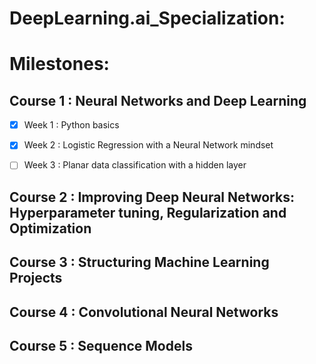 # DeepLearning.ai_Specialization:

# Milestones:
## Course 1 : Neural Networks and Deep Learning

 - [x] Week 1 : Python basics
 - [x] Week 2 : Logistic Regression with a Neural Network mindset
 - [ ] Week 3 : Planar data classification with a hidden layer


## Course 2 : Improving Deep Neural Networks: Hyperparameter tuning, Regularization and Optimization
## Course 3 : Structuring Machine Learning Projects
## Course 4 : Convolutional Neural Networks
## Course 5 : Sequence Models
